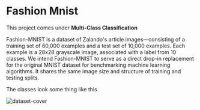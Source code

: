 # Fashion Mnist

This project comes under **Multi-Class Classification**



Fashion-MNIST is a dataset of Zalando's article images—consisting of a training set of 60,000 examples and a test set of 10,000 examples. Each example is a 28x28 grayscale image, associated with a label from 10 classes. We intend Fashion-MNIST to serve as a direct drop-in replacement for the original MNIST dataset for benchmarking machine learning algorithms. It shares the same image size and structure of training and testing splits.


The classes look some thing like this 


![dataset-cover](https://user-images.githubusercontent.com/91750738/178717492-52aca905-529e-4a39-aa78-dfdd8675eba0.png)

